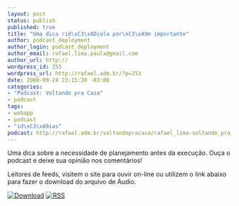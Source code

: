 ```yaml
--- 
layout: post
status: publish
published: true
title: "Uma dica rid\xC3\xADcula por\xC3\xA9m importante"
author: podcast_deployment
author_login: podcast_deployment
author_email: rafael.lima.paula@gmail.com
author_url: http://
wordpress_id: 253
wordpress_url: http://rafael.adm.br/?p=253
date: 2008-09-24 23:15:20 -03:00
categories: 
- "Podcast: Voltando pra Casa"
- podcast
tags: 
- webapp
- podcast
- "id\xC3\xA9ias"
podcast: http://rafael.adm.br/voltandopracasa/rafael_lima-voltando_pra_casa-0020.mp3
---
```

Uma dica sobre a necessidade de planejamento antes da execução. Ouça o podcast e deixe sua opinião nos comentários!

Leitores de feeds, visitem o site para ouvir on-line ou utilizem o link abaixo para fazer o download do arquivo de Áudio.

<a class="noborder" href="http://rafael.adm.br/voltandopracasa/rafael_lima-voltando_pra_casa-0020.mp3" title="Download"><img src="http://rafael.adm.br/wp-content/themes/rafael_lima-rockinblue/images/download_green.gif" border="0" alt="Download" /></a> <a class="noborder" href="http://feeds.feedburner.com/rafael_lima_podcast" title="RSS"><img src="http://rafael.adm.br/wp-content/themes/rafael_lima-rockinblue/images/icn-feed-16x16.png" border="0" alt="RSS" /></a>


